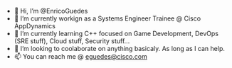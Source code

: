 - 👋 Hi, I’m @EnricoGuedes
- 👀 I’m currently workign as a Systems Engineer Trainee @ Cisco AppDynamics
- 🌱 I’m currently learning C++ focused on Game Development, DevOps (SRE stuff), Cloud stuff, Security stuff...
- 💞️ I’m looking to coolaborate on anything basicaly. As long as I can help.
- 📫 You can reach me @ eguedes@cisco.com

